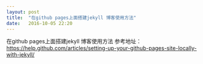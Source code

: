 ```yaml
---
layout: post
title:  "在github pages上面搭建jekyll 博客使用方法"
date:   2016-10-05 22:20
---
```

在github pages上面搭建jekyll 博客使用方法
参考地址：https://help.github.com/articles/setting-up-your-github-pages-site-locally-with-jekyll/

